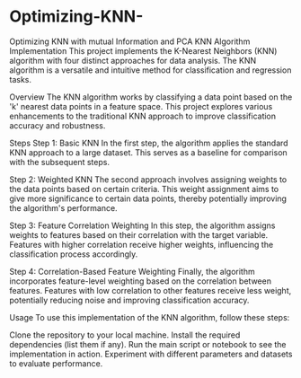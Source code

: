 # Optimizing-KNN-
Optimizing KNN with mutual Information and PCA
KNN Algorithm Implementation
This project implements the K-Nearest Neighbors (KNN) algorithm with four distinct approaches for data analysis. The KNN algorithm is a versatile and intuitive method for classification and regression tasks.

Overview
The KNN algorithm works by classifying a data point based on the 'k' nearest data points in a feature space. This project explores various enhancements to the traditional KNN approach to improve classification accuracy and robustness.

Steps
Step 1: Basic KNN
In the first step, the algorithm applies the standard KNN approach to a large dataset. This serves as a baseline for comparison with the subsequent steps.

Step 2: Weighted KNN
The second approach involves assigning weights to the data points based on certain criteria. This weight assignment aims to give more significance to certain data points, thereby potentially improving the algorithm's performance.

Step 3: Feature Correlation Weighting
In this step, the algorithm assigns weights to features based on their correlation with the target variable. Features with higher correlation receive higher weights, influencing the classification process accordingly.

Step 4: Correlation-Based Feature Weighting
Finally, the algorithm incorporates feature-level weighting based on the correlation between features. Features with low correlation to other features receive less weight, potentially reducing noise and improving classification accuracy.

Usage
To use this implementation of the KNN algorithm, follow these steps:

Clone the repository to your local machine.
Install the required dependencies (list them if any).
Run the main script or notebook to see the implementation in action.
Experiment with different parameters and datasets to evaluate performance.
